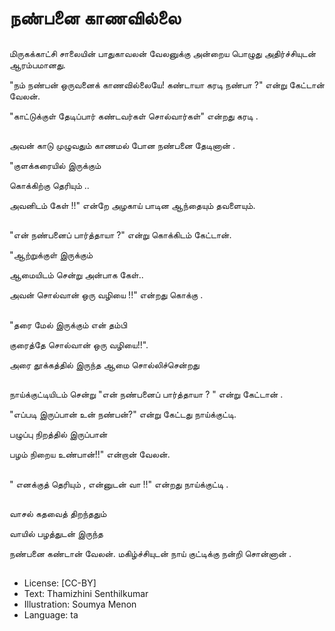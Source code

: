 # நண்பனை காணவில்லை

##
மிருகக்காட்சி சாலையின் பாதுகாவலன் வேலனுக்கு  அன்றைய பொழுது அதிர்ச்சியுடன் ஆரம்பமானது. 

"நம் நண்பன் ஒருவனைக்  காணவில்லையே!  கண்டாயா கரடி நண்பா ?" என்று கேட்டான் வேலன்.

"காட்டுக்குள் தேடிப்பார் கண்டவர்கள் சொல்வார்கள்" என்றது கரடி .

##
அவன் காடு முழுவதும் காணமல் போன நண்பனை  தேடினான் .

"குளக்கரையில் இருக்கும் 

கொக்கிற்கு   தெரியும் ..

அவனிடம் கேள் !!" என்றே  அழகாய் பாடின ஆந்தையும்  தவளையும். 

##
"என் நண்பனைப் பார்த்தாயா ?" என்று கொக்கிடம் கேட்டான்.

"ஆற்றுக்குள் இருக்கும் 

ஆமையிடம் சென்று அன்பாக கேள்..  

அவன் சொல்வான் ஒரு வழியை !!" என்றது கொக்கு .

##
"தரை மேல் இருக்கும் என் தம்பி 

குரைத்தே  சொல்வான் ஒரு வழியை!!".

அரை தூக்கத்தில் இருந்த  ஆமை சொல்லிச்சென்றது

##
நாய்க்குட்டியிடம் சென்று  "என் நண்பனைப் பார்த்தாயா ? " என்று கேட்டான் . 

"எப்படி இருப்பான் உன் நண்பன்?" என்று கேட்டது நாய்க்குட்டி.

பழுப்பு நிறத்தில் இருப்பான் 

பழம் நிறைய உண்பான்!!" என்றான் வேலன். 

##
" எனக்குத்  தெரியும் , என்னுடன் வா !!" என்றது நாய்க்குட்டி . 

##
வாசல் கதவைத்  திறந்ததும்    

வாயில் பழத்துடன் இருந்த

நண்பனை கண்டான் வேலன்.  மகிழ்ச்சியுடன் நாய் குட்டிக்கு நன்றி சொன்னான் . 

##
* License: [CC-BY]
* Text: Thamizhini Senthilkumar
* Illustration: Soumya Menon
* Language: ta
